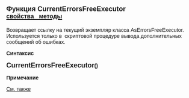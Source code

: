 <html>
<head>
<title>CreateErrorsFreeExecutor</title>
<style type="text/css">
.auto-style2 {
	font-family: Arial;
}
</style>
</head>

<body>

<h1><font face="Arial"><font size="4">Функция CurrentErrorsFreeExecutor<br>
</font><a href="../AsErrorsFreeExecutor.html"><font size="3"><strong>свойства&nbsp;&nbsp; 
методы</strong></font></a></font></h1>

<p><font face="Arial">Возвращает ссылку на текущий экземпляр класса <span class="auto-style2">
AsErrorsFreeExecutor. Используется только в </span>&nbsp;скриптовой процедуре 
    вывода дополнительных сообщений об ошибках.</font></p>

<p class="label"><font face="Arial"><b>Синтаксис</b></font></p>

<p><font size="4" face="Arial"><strong>CurrentErrorsFreeExecutor</strong></font><font face="Arial"><strong>()</strong></font></p>

<p class="label"><font face="Arial"><b>Примечание</b></font></p>

<p class="label"><a href="../../constructors.html"><font face="Arial">
См. также</font></a></p>

<p class="label">&nbsp;</p>
</body>
</html>
